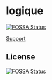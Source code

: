 # logique
[![FOSSA Status](https://app.fossa.com/api/projects/git%2Bgithub.com%2Fpenguenn%2Flogique.svg?type=shield)](https://app.fossa.com/projects/git%2Bgithub.com%2Fpenguenn%2Flogique?ref=badge_shield)


[Support](https://discord.gg/fAuSCnUUZj)

## License
[![FOSSA Status](https://app.fossa.com/api/projects/git%2Bgithub.com%2Fpenguenn%2Flogique.svg?type=large)](https://app.fossa.com/projects/git%2Bgithub.com%2Fpenguenn%2Flogique?ref=badge_large)